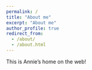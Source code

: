 ```yaml
---
permalink: /
title: "About me"
excerpt: "About me"
author_profile: true
redirect_from: 
  - /about/
  - /about.html
---
```

This is Annie’s home on the web! 
